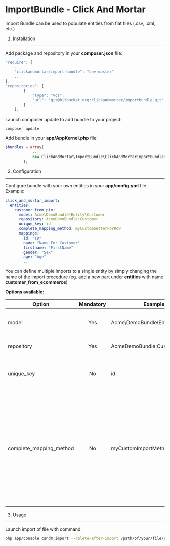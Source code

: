 ImportBundle - Click And Mortar
=============================

Import Bundle can be used to populate entities from flat files (.csv, .xml, etc.)

1. Installation
----------------------

Add package and repository in your **composer.json** file:
```javascript
"require": {
    ...
    "clickandmortar/import-bundle": "dev-master"
    ...
},
"repositories": [
        {
            "type": "vcs",
            "url": "git@bitbucket.org:clickandmortar/importbundle.git"
        }
    ],
```

Launch composer update to add bundle to your project:
```bash
composer update
```

Add bundle in your **app/AppKernel.php** file:
```php
$bundles = array(
            ...
            new ClickAndMortar\ImportBundle\ClickAndMortarImportBundle(),
        );
```

2. Configuration
----------------------

Configure bundle with your own entities in your **app/config.yml** file. Example:
```yaml
click_and_mortar_import:
  entities:
    customer_from_pim:
      model: Acme\DemoBundle\Entity\Customer
      repository: AcmeDemoBundle:Customer
      unique_key: id
      complete_mapping_method: myCustomSetterForRow
      mappings:
        id: "ID"
        name: "Name_For_Customer"
        firstname: "FirstName"
        gender: "Sex"
        age: "Age"
        ...
```

You can define multiple imports to a single entity by simply changing the name of the import procedure (eg. add a new part under **entities** with name **customer_from_ecommerce**)

**Options available:**

| Option                  | Mandatory | Example                         |                                                                                                                                          Comment |
|-------------------------|:---------:|---------------------------------|-------------------------------------------------------------------------------------------------------------------------------------------------:|
| model                   | Yes       | Acme\DemoBundle\Entity\Customer | Model name in your project                                                                                                                       |
| repository              | Yes       | AcmeDemoBundle:Customer         | Repository name for entity                                                                                                                       |
| unique_key              | No        | id                              | Allows entities update from a property                                                                                                           |
| complete_mapping_method | No        | myCustomImportMethod            | Extension point for passing data from the current line to a method of the entity (can be used to make changes on the data before assigning them) |

3. Usage
----------------------

Launch import of file with command:
```bash
php app/console candm:import --delete-after-import /path/of/your/file/customers.csv customer_from_pim
```